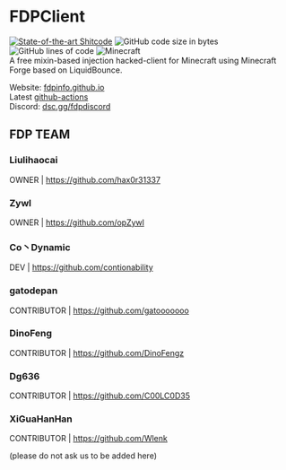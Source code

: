 # FDPClient 
[![State-of-the-art Shitcode](https://img.shields.io/static/v1?label=State-of-the-art&message=Shitcode&color=7B5804)](https://github.com/trekhleb/state-of-the-art-shitcode)
![GitHub code size in bytes](https://img.shields.io/github/languages/code-size/SkidderMC/FDPClient)
![GitHub lines of code](https://tokei.rs/b1/github/SkidderMC/FDPClient)
![Minecraft](https://img.shields.io/badge/game-Minecraft-brightgreen)  
A free mixin-based injection hacked-client for Minecraft using Minecraft Forge based on LiquidBounce.

Website: [fdpinfo.github.io](https://fdpinfo.github.io)  
Latest [github-actions](https://github.com/SkidderMC/FDPClient/actions/workflows/build.yml?query=event%3Apush)  
Discord: [dsc.gg/fdpdiscord](https://dsc.gg/fdpdiscord)

## FDP TEAM

### Liulihaocai
OWNER | https://github.com/hax0r31337

### Zywl
OWNER | https://github.com/opZywl

### Co丶Dynamic 
DEV | https://github.com/contionability

### gatodepan
CONTRIBUTOR | https://github.com/gatooooooo

### DinoFeng
CONTRIBUTOR | https://github.com/DinoFengz

### Dg636
CONTRIBUTOR | https://github.com/C00LC0D35

### XiGuaHanHan
CONTRIBUTOR | https://github.com/Wlenk

(please do not ask us to be added here)
